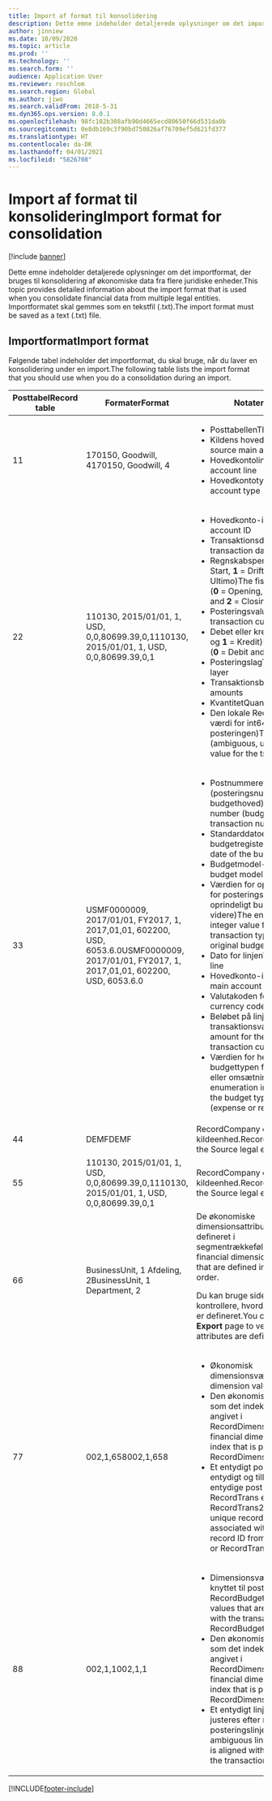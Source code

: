 ```yaml
---
title: Import af format til konsolidering
description: Dette emne indeholder detaljerede oplysninger om det importformat, der bruges til konsolidering af økonomiske data fra flere juridiske enheder.
author: jinniew
ms.date: 10/09/2020
ms.topic: article
ms.prod: ''
ms.technology: ''
ms.search.form: ''
audience: Application User
ms.reviewer: roschlom
ms.search.region: Global
ms.author: jiwo
ms.search.validFrom: 2018-5-31
ms.dyn365.ops.version: 8.0.1
ms.openlocfilehash: 98fc102b308afb90d4665ecd80650f66d531da0b
ms.sourcegitcommit: 0e8db169c3f90bd750826af76709ef5d621fd377
ms.translationtype: HT
ms.contentlocale: da-DK
ms.lasthandoff: 04/01/2021
ms.locfileid: "5826708"
---
```

# <a name="import-format-for-consolidation"></a><span data-ttu-id="83f79-103">Import af format til konsolidering</span><span class="sxs-lookup"><span data-stu-id="83f79-103">Import format for consolidation</span></span>

[!include [banner](../includes/banner.md)]

<span data-ttu-id="83f79-104">Dette emne indeholder detaljerede oplysninger om det importformat, der bruges til konsolidering af økonomiske data fra flere juridiske enheder.</span><span class="sxs-lookup"><span data-stu-id="83f79-104">This topic provides detailed information about the import format that is used when you consolidate financial data from multiple legal entities.</span></span> <span data-ttu-id="83f79-105">Importformatet skal gemmes som en tekstfil (.txt).</span><span class="sxs-lookup"><span data-stu-id="83f79-105">The import format must be saved as a text (.txt) file.</span></span>

## <a name="import-format"></a><span data-ttu-id="83f79-106">Importformat</span><span class="sxs-lookup"><span data-stu-id="83f79-106">Import format</span></span>

<span data-ttu-id="83f79-107">Følgende tabel indeholder det importformat, du skal bruge, når du laver en konsolidering under en import.</span><span class="sxs-lookup"><span data-stu-id="83f79-107">The following table lists the import format that you should use when you do a consolidation during an import.</span></span>

| <span data-ttu-id="83f79-108">Posttabel</span><span class="sxs-lookup"><span data-stu-id="83f79-108">Record table</span></span> | <span data-ttu-id="83f79-109">Formater</span><span class="sxs-lookup"><span data-stu-id="83f79-109">Format</span></span> | <span data-ttu-id="83f79-110">Notater</span><span class="sxs-lookup"><span data-stu-id="83f79-110">Notes</span></span> |
|--------------|---------|-------|
| <span data-ttu-id="83f79-111">1</span><span class="sxs-lookup"><span data-stu-id="83f79-111">1</span></span>            | <span data-ttu-id="83f79-112">170150, Goodwill, 4</span><span class="sxs-lookup"><span data-stu-id="83f79-112">170150, Goodwill, 4</span></span> | <ul><li><span data-ttu-id="83f79-113">Posttabellen</span><span class="sxs-lookup"><span data-stu-id="83f79-113">The record table</span></span></li><li><span data-ttu-id="83f79-114">Kildens hovedkonto-id</span><span class="sxs-lookup"><span data-stu-id="83f79-114">The source main account ID</span></span></li><li><span data-ttu-id="83f79-115">Hovedkontolinjen</span><span class="sxs-lookup"><span data-stu-id="83f79-115">The main account line</span></span></li><li><span data-ttu-id="83f79-116">Hovedkontotypen</span><span class="sxs-lookup"><span data-stu-id="83f79-116">The main account type</span></span></li></ul> |
| <span data-ttu-id="83f79-117">2</span><span class="sxs-lookup"><span data-stu-id="83f79-117">2</span></span>            | <span data-ttu-id="83f79-118">110130, 2015/01/01, 1, USD, 0,0,80699.39,0,1</span><span class="sxs-lookup"><span data-stu-id="83f79-118">110130, 2015/01/01, 1, USD, 0,0,80699.39,0,1</span></span> | <ul><li><span data-ttu-id="83f79-119">Hovedkonto-id</span><span class="sxs-lookup"><span data-stu-id="83f79-119">The main account ID</span></span></li><li><span data-ttu-id="83f79-120">Transaktionsdatoen</span><span class="sxs-lookup"><span data-stu-id="83f79-120">The transaction date</span></span></li><li><span data-ttu-id="83f79-121">Regnskabsperiodetypen (**0** = Start, **1** = Drift og **2** = Ultimo)</span><span class="sxs-lookup"><span data-stu-id="83f79-121">The fiscal period type (**0** = Opening, **1** = Operating, and **2** = Closing)</span></span></li><li><span data-ttu-id="83f79-122">Posteringsvaluta</span><span class="sxs-lookup"><span data-stu-id="83f79-122">The transaction currency</span></span></li><li><span data-ttu-id="83f79-123">Debet eller kredit (**0** = Debet og **1** = Kredit)</span><span class="sxs-lookup"><span data-stu-id="83f79-123">Debit or credit (**0** = Debit and **1** = Credit)</span></span></li><li><span data-ttu-id="83f79-124">Posteringslag</span><span class="sxs-lookup"><span data-stu-id="83f79-124">The posting layer</span></span></li><li><span data-ttu-id="83f79-125">Transaktionsbeløb</span><span class="sxs-lookup"><span data-stu-id="83f79-125">Transaction amounts</span></span></li><li><span data-ttu-id="83f79-126">Kvantitet</span><span class="sxs-lookup"><span data-stu-id="83f79-126">Quantity</span></span></li><li><span data-ttu-id="83f79-127">Den lokale RecID (entydig værdi for int64 for posteringen)</span><span class="sxs-lookup"><span data-stu-id="83f79-127">The local RecID (ambiguous, unique int64 value for the transaction)</span></span></li></ul> |
| <span data-ttu-id="83f79-128">3</span><span class="sxs-lookup"><span data-stu-id="83f79-128">3</span></span>            | <span data-ttu-id="83f79-129">USMF0000009, 2017/01/01, FY2017, 1, 2017,01,01, 602200, USD, 6053.6.0</span><span class="sxs-lookup"><span data-stu-id="83f79-129">USMF0000009, 2017/01/01, FY2017, 1, 2017,01,01, 602200, USD, 6053.6.0</span></span> | <ul><li><span data-ttu-id="83f79-130">Postnummeret (posteringsnummer i budgethoved)</span><span class="sxs-lookup"><span data-stu-id="83f79-130">The entry number (budget header transaction number)</span></span></li><li><span data-ttu-id="83f79-131">Standarddatoen i budgetregisteret</span><span class="sxs-lookup"><span data-stu-id="83f79-131">The default date of the budget header</span></span></li><li><span data-ttu-id="83f79-132">Budgetmodel-id'et</span><span class="sxs-lookup"><span data-stu-id="83f79-132">The budget model ID</span></span></li><li><span data-ttu-id="83f79-133">Værdien for optællingsheltal for posteringstypen (tomt, oprindeligt budget, så videre)</span><span class="sxs-lookup"><span data-stu-id="83f79-133">The enumeration integer value for the transaction type (blank, original budget, and so on)</span></span></li><li><span data-ttu-id="83f79-134">Dato for linjen</span><span class="sxs-lookup"><span data-stu-id="83f79-134">The date of the line</span></span></li><li><span data-ttu-id="83f79-135">Hovedkonto-id for linjen</span><span class="sxs-lookup"><span data-stu-id="83f79-135">The main account ID for the line</span></span></li><li><span data-ttu-id="83f79-136">Valutakoden for linjen</span><span class="sxs-lookup"><span data-stu-id="83f79-136">The currency code for the line</span></span></li><li><span data-ttu-id="83f79-137">Beløbet på linjen i transaktionsvalutaen</span><span class="sxs-lookup"><span data-stu-id="83f79-137">The amount for the line, in the transaction currency</span></span></li><li><span data-ttu-id="83f79-138">Værdien for heltal for budgettypen for linjen (udgift eller omsætning)</span><span class="sxs-lookup"><span data-stu-id="83f79-138">The enumeration integer value for the budget type for the line (expense or revenue)</span></span></li></ul> |
| <span data-ttu-id="83f79-139">4</span><span class="sxs-lookup"><span data-stu-id="83f79-139">4</span></span>            | <span data-ttu-id="83f79-140">DEMF</span><span class="sxs-lookup"><span data-stu-id="83f79-140">DEMF</span></span> | <span data-ttu-id="83f79-141">RecordCompany er den juridiske kildeenhed.</span><span class="sxs-lookup"><span data-stu-id="83f79-141">RecordCompany is the Source legal entity.</span></span> |
| <span data-ttu-id="83f79-142">5</span><span class="sxs-lookup"><span data-stu-id="83f79-142">5</span></span>            | <span data-ttu-id="83f79-143">110130, 2015/01/01, 1, USD, 0,0,80699.39,0,1</span><span class="sxs-lookup"><span data-stu-id="83f79-143">110130, 2015/01/01, 1, USD, 0,0,80699.39,0,1</span></span> | <span data-ttu-id="83f79-144">RecordCompany er den juridiske kildeenhed.</span><span class="sxs-lookup"><span data-stu-id="83f79-144">RecordCompany is the Source legal entity.</span></span> |
| <span data-ttu-id="83f79-145">6</span><span class="sxs-lookup"><span data-stu-id="83f79-145">6</span></span>            | <span data-ttu-id="83f79-146">BusinessUnit, 1 Afdeling, 2</span><span class="sxs-lookup"><span data-stu-id="83f79-146">BusinessUnit, 1 Department, 2</span></span> | <span data-ttu-id="83f79-147">De økonomiske dimensionsattributter, der er defineret i segmentrækkefølgen.</span><span class="sxs-lookup"><span data-stu-id="83f79-147">The financial dimension attributes that are defined in the segment order.</span></span><p><span data-ttu-id="83f79-148">Du kan bruge siden **Eksport** til at kontrollere, hvordan attributterne er defineret.</span><span class="sxs-lookup"><span data-stu-id="83f79-148">You can use the **Export** page to verify how the attributes are defined.</span></span></p> |
| <span data-ttu-id="83f79-149">7</span><span class="sxs-lookup"><span data-stu-id="83f79-149">7</span></span>            | <span data-ttu-id="83f79-150">002,1,658</span><span class="sxs-lookup"><span data-stu-id="83f79-150">002,1,658</span></span> | <ul><li><span data-ttu-id="83f79-151">Økonomisk dimensionsværdi</span><span class="sxs-lookup"><span data-stu-id="83f79-151">The financial dimension value</span></span></li><li><span data-ttu-id="83f79-152">Den økonomiske dimension som det indeks, der er angivet i RecordDimensions</span><span class="sxs-lookup"><span data-stu-id="83f79-152">The financial dimension, as the index that is provided in RecordDimensions</span></span></li><li><span data-ttu-id="83f79-153">Et entydigt post-id, der er entydigt og tilknyttet det entydige post-id fra RecordTrans eller RecordTrans2</span><span class="sxs-lookup"><span data-stu-id="83f79-153">An ambiguous, unique record ID that is associated with the unique record ID from RecordTrans or RecordTrans2</span></span></li></ul> |
| <span data-ttu-id="83f79-154">8</span><span class="sxs-lookup"><span data-stu-id="83f79-154">8</span></span>            | <span data-ttu-id="83f79-155">002,1,1</span><span class="sxs-lookup"><span data-stu-id="83f79-155">002,1,1</span></span> | <ul><li><span data-ttu-id="83f79-156">Dimensionsværdier, der er knyttet til posteringen fra RecordBudget</span><span class="sxs-lookup"><span data-stu-id="83f79-156">Dimension values that are associated with the transaction from RecordBudget</span></span></li><li><span data-ttu-id="83f79-157">Den økonomiske dimension som det indeks, der er angivet i RecordDimensions</span><span class="sxs-lookup"><span data-stu-id="83f79-157">The financial dimension, as the index that is provided in RecordDimensions</span></span></li><li><span data-ttu-id="83f79-158">Et entydigt linjepost-id, der justeres efter rækkefølgen af posteringslinjerne i filen</span><span class="sxs-lookup"><span data-stu-id="83f79-158">An ambiguous line record ID that is aligned with the order of the transaction lines in the file</span></span></li></ul> |


[!INCLUDE[footer-include](../../includes/footer-banner.md)]
